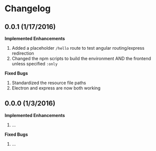 # Changelog

## 0.0.1 (1/17/2016)

**Implemented Enhancements**

1. Added a placeholder `/hello` route to test angular routing/express redirection
1. Changed the npm scripts to build the environment AND the frontend unless specified `:only`

**Fixed Bugs**

1. Standardized the resource file paths
1. Electron and express are now both working

## 0.0.0 (1/3/2016)

**Implemented Enhancements**

1. ...

**Fixed Bugs**

1. ...
